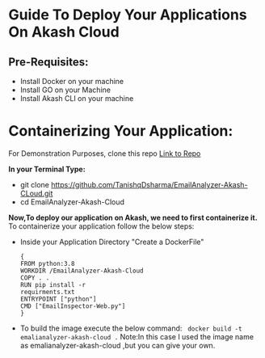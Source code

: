 # Guide To Deploy Your Applications On Akash Cloud

## Pre-Requisites:
* Install Docker on your machine
* Install GO on your Machine
* Install Akash CLI on your machine

# Containerizing Your Application:

For Demonstration Purposes, clone this repo <a  href="https://github.com/TanishqDsharma/EmailAnalyzer-Akash-CLoud.git">Link to Repo</a>

<b>In your Terminal Type:</b>
* git clone https://github.com/TanishqDsharma/EmailAnalyzer-Akash-CLoud.git
* cd EmailAnalyzer-Akash-Cloud

<b>Now,To deploy our application on Akash, we need to first containerize it.</b>
To containerize your application follow the below steps:
* Inside your Application Directory "Create a DockerFile" 
  ```
  {
  FROM python:3.8 
  WORKDIR /EmailAnalyzer-Akash-Cloud
  COPY . . 
  RUN pip install -r 
  requirments.txt 
  ENTRYPOINT ["python"] 
  CMD ["EmailInspector-Web.py"] 
  }
  ```  
* To build the image execute the below command:
  ``` docker build -t emalianalyzer-akash-cloud .```
 Note:In this case I used the image name as emalianalyzer-akash-cloud ,but you can give your own.

